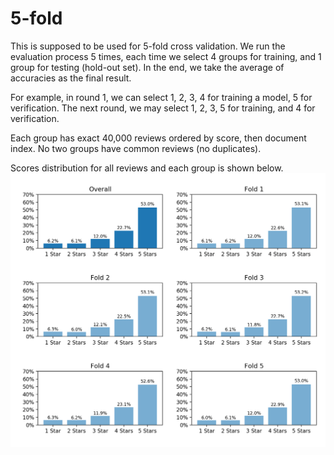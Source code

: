 # 5-fold

This is supposed to be used for 5-fold cross validation. We run the evaluation process 5 times, each time we select 4 groups for training, and 1 group for testing (hold-out set). In the end, we take the average of accuracies as the final result.

For example, in round 1, we can select 1, 2, 3, 4 for training a model, 5 for verification. The next round, we may select 1, 2, 3, 5 for training, and 4 for verification.

Each group has exact 40,000 reviews ordered by score, then document index. No two groups have common reviews (no duplicates).

Scores distribution for all reviews and each group is shown below.
![Scores Distribution](score_distribution.png)